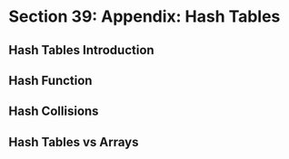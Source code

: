 # Section 39: Appendix: Hash Tables  

## Hash Tables Introduction 

## Hash Function 

## Hash Collisions 

## Hash Tables vs Arrays 